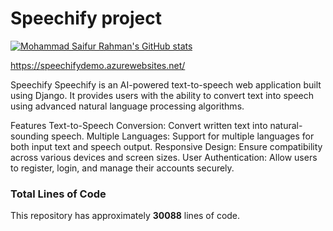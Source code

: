 # Speechify project
[![Mohammad Saifur Rahman's GitHub stats](https://github-readme-stats.vercel.app/api/top-langs?username=saifurrahman1193&hide=stylus,blade,jupyter%20notebook,python,css,shell,batchfile,dockerfile,typescript&theme=algolia&show_icons=true)](https://github.com/saifurrahman1193)

https://speechifydemo.azurewebsites.net/

Speechify
Speechify is an AI-powered text-to-speech web application built using Django. It provides users with the ability to convert text into speech using advanced natural language processing algorithms.

Features
Text-to-Speech Conversion: Convert written text into natural-sounding speech.
Multiple Languages: Support for multiple languages for both input text and speech output.
Responsive Design: Ensure compatibility across various devices and screen sizes.
User Authentication: Allow users to register, login, and manage their accounts securely.


### Total Lines of Code
This repository has approximately **30088** lines of code.
